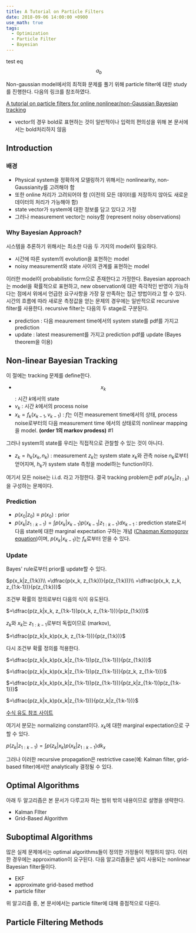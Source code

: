 ```yaml
---
title: A Tutorial on Particle Filters
date: 2018-09-06 14:00:00 +0900
use_math: true
tags:
  - Optimization
  - Particle Filter
  - Bayesian
---
```


test eq
$$a_b$$

Non-gaussian model에서의 최적화 문제를 풀기 위해 particle filter에 대한 study를 진행한다. 다음의 링크를 참조하였다.

[A tutorial on particle filters for online nonlinear/non-Gaussian Bayesian tracking](https://www.google.co.kr/url?sa=t&rct=j&q=&esrc=s&source=web&cd=1&ved=2ahUKEwjJvpCLjaPdAhVJ57wKHSxeBmQQFjAAegQIABAC&url=https%3A%2F%2Fwww.irisa.fr%2Faspi%2Flegland%2Fensta%2Fref%2Farulampalam02a.pdf&usg=AOvVaw3G1TmRRCE5b7ZMpNowO18F)

* vector의 경우 bold로 표현하는 것이 일반적이나 입력의 편의성을 위해 본 문서에서는 bold처리하지 않음


## Introduction
### 배경
* Physical system을 정확하게 모델링하기 위해서는 nonlinearity, non-Gaussianity를 고려해야 함
* 또한 online 처리가 고려되어야 함 (이전의 모든 데이터를 저장하지 않아도 새로운 데이터의 처리가 가능해야 함)
* state vector가 system에 대한 정보를 담고 있다고 가정
* 그러나 measurement vector는 noisy함 (represent noisy observations)

### Why Bayesian Approach?
시스템을 추론하기 위해서는 최소한 다음 두 가지의 model이 필요하다.
* 시간에 따른 system의 evolution을 표현하는 model
* noisy measurement와 state 사이의 관계를 표현하는 model

이러한 model이 probabilistic form으로 존재한다고 가정한다. Bayesian approach는 model을 확률적으로 표현하고, new observation에 대한 즉각적인 반영이 가능하다는 점에서 위에서 언급한 요구사항을 가장 잘 만족하는 접근 방법이라고 할 수 있다. 
시간의 흐름에 따라 새로운 측정값을 얻는 문제의 경우에는 일반적으로 recursive filter를 사용한다. recursive filter는 다음의 두 stage로 구분된다.
* prediction : 다음 meaurement time에서의 system state를 pdf를 가지고 prediction
* update : latest measurement를 가지고 prediction pdf를 update (Bayes theorem을 이용)

## Non-linear Bayesian Tracking
이 절에는 tracking 문제를 define한다. 
* $$x_k$$ : 시간 $k$에서의 state
* $v_k$ : 시간 $k$에서의 process noise
* $x_k=f_k(x_{k-1}, v_{k-1})$ : $f$는 이전 measurement time에서의 상태, process noise로부터의 다음 measurement time 에서의 상태로의 nonlinear mapping을 model. **(order 1의 markov prodess)** #1

그러나 system의 state를 우리는 직접적으로 관찰할 수 있는 것이 아니다.
* $z_k=h_k(x_k, n_k)$ : measurement $z_k$는 system state $x_k$와 관측 noise $n_k$로부터 얻어지며, $h_k$가 system state 측정을 model하는 function이다.

여기서 모든 noise는 i.i.d. 라고 가정한다.  결국 tracking problem은 pdf $p(x_k|z_{1:k})$을 구성하는 문제이다.

### Prediction
* $p(x_0|z_0)\equiv p(x_0)$ : prior
* $p(x_k|z_{1:k-1})=\int{p}(x_k|x_{k-1})p(x_{k-1}|z_{1:k-1})dx_{k-1}$ : prediction state로서 다음 state에 대한 marginal expectation 구하는 개념 ([Chapman Komogorov equation](https://en.m.wikipedia.org/wiki/Chapman%E2%80%93Kolmogorov_equation))이며, $p(x_k|x_{k-1})$는 $f_k$로부터 얻을 수 있다.

### Update
Bayes' rule로부터 prior를 update할 수 있다.

$p(x_k|z_{1:k})\\
=\dfrac{p(x_k, z_{1:k})}{p(z_{1:k})}\\
=\dfrac{p(x_k, z_k, z_{1:k-1})}{p(z_{1:k})}$

조건부 확률의 정의로부터 다음의 식이 유도된다.

$=\dfrac{p(z_k|x_k, z_{1:k-1})p(x_k, z_{1:k-1})}{p(z_{1:k})}$

$z_k$와 $x_k$는 $z_{1:k-1}$로부터 독립이므로 (markov),

$=\dfrac{p(z_k|x_k)p(x_k, z_{1:k-1})}{p(z_{1:k})}$

다시 조건부 확률 정의를 적용한다.

$=\dfrac{p(z_k|x_k)p(x_k|z_{1:k-1})p(z_{1:k-1})}{p(z_{1:k})}$

$=\dfrac{p(z_k|x_k)p(x_k|z_{1:k-1})p(z_{1:k-1})}{p(z_k, z_{1:k-1})}$

$=\dfrac{p(z_k|x_k)p(x_k|z_{1:k-1})p(z_{1:k-1})}{p(z_k|z_{1:k-1})p(z_{1:k-1})}$

$=\dfrac{p(z_k|x_k)p(x_k|z_{1:k-1})}{p(z_k|z_{1:k-1})}$

[수식 유도 참조 사이트](https://stats.stackexchange.com/questions/130944/deriving-the-bayes-filter-correction-equation)

여기서 분모는 normalizing constant이다. $x_k$에 대한 marginal expectation으로 구할 수 있다.

$p(z_k|z_{1:k-1})=\int{p(z_k|x_k)p(x_k|z_{1:k-1})}dk_x$

그러나 이러한 recursive propagation은 restrictive case(예: Kalman filter, grid-based filter)에서만 analytically 결정될 수 있다.

## Optimal Algorithms
아래 두 알고리즘은 본 문서가 다루고자 하는 범위 밖의 내용이므로 설명을 생략한다.
* Kalman FIlter
* Grid-Based Algorithm

## Suboptimal Algorithms
많은 실제 문제에서는 optimal algorithms들이 정의한 가정들이 적절하지 않다. 이러한 경우에는 approximation이 요구된다. 다음 알고리즘들은 널리 사용되는 nonlinear Bayesian filter들이다.

* EKF
* approximate grid-based method
* particle filter

위 알고리즘 중, 본 문서에서는 particle filter에 대해 중점적으로 다룬다.

## Particle Filtering Methods
